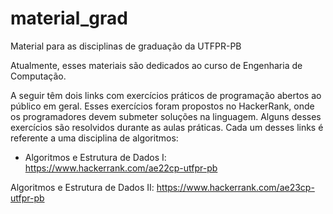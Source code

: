 # material_grad
Material para as disciplinas de graduação da UTFPR-PB

Atualmente, esses materiais são dedicados ao curso de Engenharia de Computação.

A seguir têm dois links com exercícios práticos de programação abertos ao público em geral. Esses exercícios foram propostos no HackerRank, onde os programadores devem submeter soluções na linguagem. Alguns desses exercícios são resolvidos durante as aulas práticas. Cada um desses links é referente a uma disciplina de algoritmos:

- Algoritmos e Estrutura de Dados I: https://www.hackerrank.com/ae22cp-utfpr-pb

Algoritmos e Estrutura de Dados II: https://www.hackerrank.com/ae23cp-utfpr-pb

